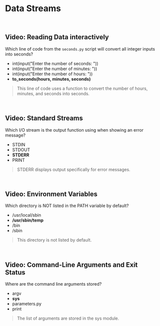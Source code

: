 # Data Streams

<br>

## Video: Reading Data interactively

Which line of code from the `seconds.py` script will convert all integer inputs into seconds?

* int(input("Enter the number of seconds: "))
* int(input("Enter the number of minutes: "))
* int(input("Enter the number of hours: "))
* **to_seconds(hours, minutes, seconds)**

> This line of code uses a function to convert the number of hours, minutes, and seconds into seconds.

<br>

## Video: Standard Streams

Which I/O stream is the output function using when showing an error message?

* STDIN
* STDOUT
* **STDERR**
* PRINT

> STDERR displays output specifically for error messages.

<br>

## Video: Environment Variables

Which directory is NOT listed in the PATH variable by default?

* /usr/local/sbin
* **/usr/sbin/temp**
* /bin
* /sbin

> This directory is not listed by default. 

<br>

## Video: Command-Line Arguments and Exit Status

Where are the command line arguments stored?

* argv
* **sys**
* parameters&#46;py
* print

> The list of arguments are stored in the sys module.